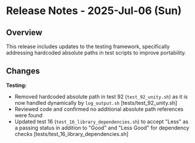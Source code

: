 # Release Notes - 2025-Jul-06 (Sun)

## Overview

This release includes updates to the testing framework, specifically addressing hardcoded absolute paths in test scripts to improve portability.

## Changes

**Testing:**

- Removed hardcoded absolute path in test 92 (`test_92_unity.sh`) as it is now handled dynamically by `log_output.sh` [tests/test_92_unity.sh]
- Reviewed code and confirmed no additional absolute path references were found
- Updated test 16 (`test_16_library_dependencies.sh`) to accept "Less" as a passing status in addition to "Good" and "Less Good" for dependency checks [tests/test_16_library_dependencies.sh]
